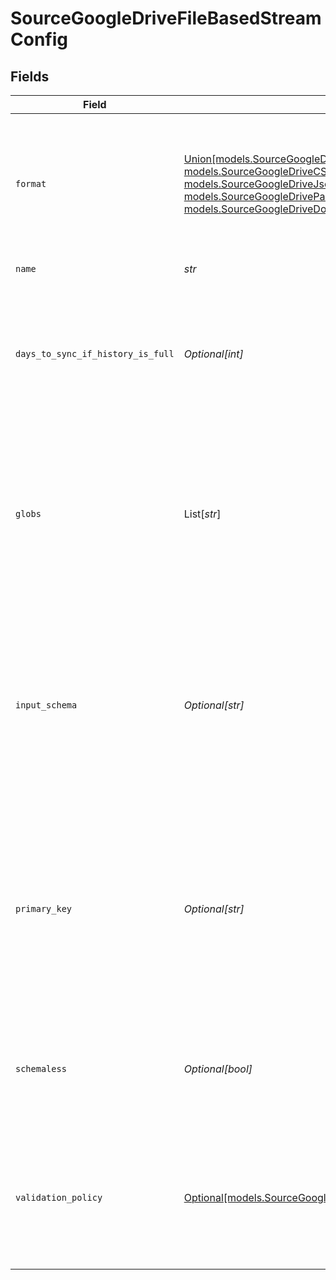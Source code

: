 # SourceGoogleDriveFileBasedStreamConfig


## Fields

| Field                                                                                                                                                                                                                                                        | Type                                                                                                                                                                                                                                                         | Required                                                                                                                                                                                                                                                     | Description                                                                                                                                                                                                                                                  |
| ------------------------------------------------------------------------------------------------------------------------------------------------------------------------------------------------------------------------------------------------------------ | ------------------------------------------------------------------------------------------------------------------------------------------------------------------------------------------------------------------------------------------------------------ | ------------------------------------------------------------------------------------------------------------------------------------------------------------------------------------------------------------------------------------------------------------ | ------------------------------------------------------------------------------------------------------------------------------------------------------------------------------------------------------------------------------------------------------------ |
| `format`                                                                                                                                                                                                                                                     | [Union[models.SourceGoogleDriveAvroFormat, models.SourceGoogleDriveCSVFormat, models.SourceGoogleDriveJsonlFormat, models.SourceGoogleDriveParquetFormat, models.SourceGoogleDriveDocumentFileTypeFormatExperimental]](../models/sourcegoogledriveformat.md) | :heavy_check_mark:                                                                                                                                                                                                                                           | The configuration options that are used to alter how to read incoming files that deviate from the standard formatting.                                                                                                                                       |
| `name`                                                                                                                                                                                                                                                       | *str*                                                                                                                                                                                                                                                        | :heavy_check_mark:                                                                                                                                                                                                                                           | The name of the stream.                                                                                                                                                                                                                                      |
| `days_to_sync_if_history_is_full`                                                                                                                                                                                                                            | *Optional[int]*                                                                                                                                                                                                                                              | :heavy_minus_sign:                                                                                                                                                                                                                                           | When the state history of the file store is full, syncs will only read files that were last modified in the provided day range.                                                                                                                              |
| `globs`                                                                                                                                                                                                                                                      | List[*str*]                                                                                                                                                                                                                                                  | :heavy_minus_sign:                                                                                                                                                                                                                                           | The pattern used to specify which files should be selected from the file system. For more information on glob pattern matching look <a href="https://en.wikipedia.org/wiki/Glob_(programming)">here</a>.                                                     |
| `input_schema`                                                                                                                                                                                                                                               | *Optional[str]*                                                                                                                                                                                                                                              | :heavy_minus_sign:                                                                                                                                                                                                                                           | The schema that will be used to validate records extracted from the file. This will override the stream schema that is auto-detected from incoming files.                                                                                                    |
| `primary_key`                                                                                                                                                                                                                                                | *Optional[str]*                                                                                                                                                                                                                                              | :heavy_minus_sign:                                                                                                                                                                                                                                           | The column or columns (for a composite key) that serves as the unique identifier of a record. If empty, the primary key will default to the parser's default primary key.                                                                                    |
| `schemaless`                                                                                                                                                                                                                                                 | *Optional[bool]*                                                                                                                                                                                                                                             | :heavy_minus_sign:                                                                                                                                                                                                                                           | When enabled, syncs will not validate or structure records against the stream's schema.                                                                                                                                                                      |
| `validation_policy`                                                                                                                                                                                                                                          | [Optional[models.SourceGoogleDriveValidationPolicy]](../models/sourcegoogledrivevalidationpolicy.md)                                                                                                                                                         | :heavy_minus_sign:                                                                                                                                                                                                                                           | The name of the validation policy that dictates sync behavior when a record does not adhere to the stream schema.                                                                                                                                            |